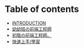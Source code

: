 # Table of contents

* [INTRODUCTION](README.md)
* [幼幼班の前端工程師](jujunior-front-end-engineer.md)
* [初階の前端工程師。](junior-front-end-engineer.md)
* [快速上手/學習](quick-start.md)

